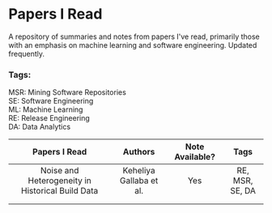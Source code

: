 # Papers I Read

A repository of summaries and notes from papers I've read, primarily those with an emphasis on machine learning and software engineering. Updated frequently.

### Tags:

MSR: Mining Software Repositories
<br>
SE: Software Engineering
<br>
ML: Machine Learning
<br>
RE: Release Engineering
<br>
DA: Data Analytics

|                **Papers I Read**                 |       **Authors**       | **Note Available?** |    **Tags**     |
| :----------------------------------------------: | :---------------------: | :-----------------: | :-------------: |
| Noise and Heterogeneity in Historical Build Data | Keheliya Gallaba et al. |         Yes         | RE, MSR, SE, DA |
|                                                  |                         |                     |                 |
|                                                  |                         |                     |                 |
